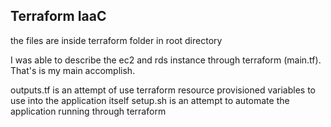 ## Terraform IaaC

the files are inside terraform folder in root directory

I was able to describe the ec2 and rds instance through terraform (main.tf). That's is my main accomplish.

outputs.tf is an attempt of use terraform resource provisioned variables to use into the application itself
setup.sh is an attempt to automate the application running through terraform